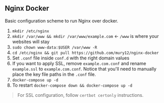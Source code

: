 ## Nginx Docker

Basic configuration scheme to run Nginx over docker.

1. `mkdir /etc/nginx`
2. `mkdir /var/www && mkdir /var/www/example.com` <- `/www` is  where your websites will stay
3. `sudo chown www-data:$USER /var/www -R`
3. `cd /etc/nginx && git pull https://github.com/mury12/nginx-docker`
4. Set `.conf` file inside `conf.d` with the right domain values
5. If you want to apply SSL, remove `example.com.conf` and rename `example.ssl` to `example.com.conf`. Notice that you'll need to manually place the key file paths in the `.conf` file.
6. `docker-compose up -d`
7. To restart `docker-compose down && docker-compose up -d`

> For SSL configuration, follow `certbot certonly` instructions.
